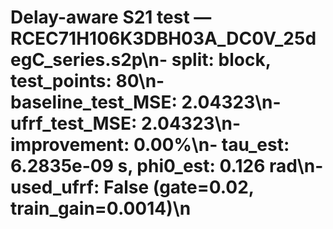 # Delay-aware S21 test — RCEC71H106K3DBH03A_DC0V_25degC_series.s2p\n- split: block, test_points: 80\n- baseline_test_MSE: 2.04323\n- ufrf_test_MSE: 2.04323\n- improvement: 0.00%\n- tau_est: 6.2835e-09 s, phi0_est: 0.126 rad\n- used_ufrf: False (gate=0.02, train_gain=0.0014)\n
